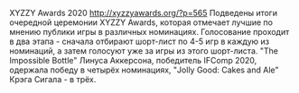 XYZZY Awards 2020
http://xyzzyawards.org/?p=565
Подведены итоги очередной церемонии XYZZY Awards, которая отмечает лучшие по мнению публики игры в различных номинациях. Голосование проходит в два этапа - сначала отбирают шорт-лист по 4-5 игр в каждую из номинаций, а затем голосуют уже за игры из этого шорт-листа. "The Impossible Bottle" Линуса Аккерсона, победитель IFComp 2020, одержала победу в четырёх номинациях, "Jolly Good: Cakes and Ale" Крэга Сигала - в трёх.